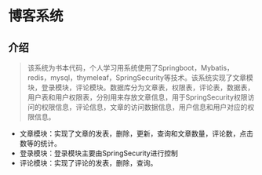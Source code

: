 # 博客系统
## 介绍
> 该系统为书本代码，个人学习用系统使用了Springboot，Mybatis，redis，mysql，thymeleaf，SpringSecurity等技术。该系统实现了文章模块，登录模块，评论模块。数据库分为文章表，权限表，评论表，数据表，用户表和用户权限表，分别用来存放文章信息，用于SpringSecurity权限访问的权限信息，评论信息，文章的访问数据信息，用户信息和用户对应的权限信息。
* 文章模块：实现了文章的发表，删除，更新，查询和文章数量，评论数，点击数等的统计。
* 登录模块：登录模块主要由SpringSecurity进行控制
* 评论模块：实现了评论的发表，删除，查询。
